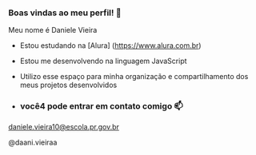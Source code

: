 ### Boas vindas ao meu perfil! 🤍

Meu nome é Daniele Vieira

- Estou estudando na [Alura] (https://www.alura.com.br)
- Estou me desenvolvendo na linguagem JavaScript
- Utilizo esse espaço para minha organização e compartilhamento dos meus projetos desenvolvidos

- ### você4 pode entrar em contato comigo 📫

 daniele.vieira10@escola.pr.gov.br
 
 @daani.vieiraa

